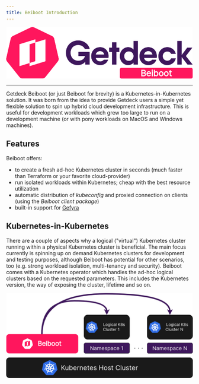 ```yaml
---
title: Beiboot Introduction
---
```


![Getdeck Beiboot Logo](/img/beiboot-logo.png)
<hr/>

Getdeck Beiboot (or just Beiboot for brevity) is a Kubernetes-in-Kubernetes solution. 
It was born from the idea to provide Getdeck users a simple yet flexible solution to spin up 
hybrid cloud development infrastructure. This is useful for development workloads which grew too large to run on a 
development machine (or with pony workloads on MacOS and Windows machines).

## Features

Beiboot offers:

* to create a fresh ad-hoc Kubernetes cluster in seconds (much faster than Terraform or your favorite cloud-provider)
* run isolated workloads within Kubernetes; cheap with the best resource utilization
* automatic distribution of _kubeconfig_ and proxied connection on clients (using the _Beiboot client package_)
* built-in support for [Gefyra](https://gefyra.dev)


## Kubernetes-in-Kubernetes
There are a couple of aspects why a logical ("virtual") Kubernetes cluster running within a physical Kubernetes cluster 
is beneficial. The main focus currently is spinning up on demand Kubernetes clusters for development and testing 
purposes, although Beiboot has potential for other scenarios, too (e.g. strong workload isolation, multi-tenancy and 
security).
Beiboot comes with a Kubernetes operator which handles the ad-hoc logical clusters based on the requested parameters.
This includes the Kubernetes version, the way of exposing the cluster, lifetime and so on.

![Beiboot Ops](/img/beiboot-ops.png)